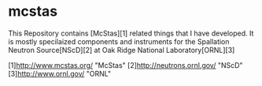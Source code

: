 mcstas
======
This Repository contains [McStas][1] related things that I have developed.
It is mostly specilaized components and instruments for the Spallation Neutron Source[NScD][2] at Oak Ridge National Laboratory[ORNL][3]

[1]http://www.mcstas.org/ "McStas"
[2]http://neutrons.ornl.gov/ "NScD"
[3]http://www.ornl.gov/ "ORNL"
